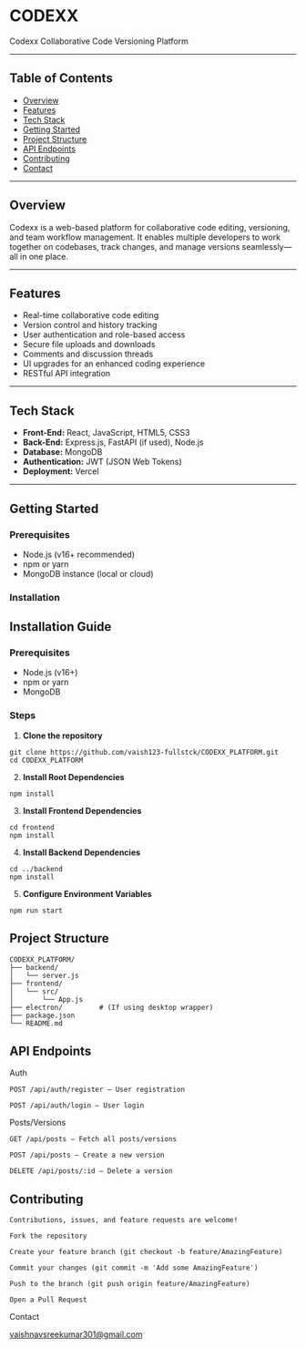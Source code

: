 
# CODEXX

Codexx
Collaborative Code Versioning Platform


---

## Table of Contents

- [Overview](#overview)
- [Features](#features)
- [Tech Stack](#tech-stack)
- [Getting Started](#getting-started)
- [Project Structure](#project-structure)
- [API Endpoints](#api-endpoints)
- [Contributing](#contributing)
- [Contact](#contact)

---

## Overview

Codexx is a web-based platform for collaborative code editing, versioning, and team workflow management. It enables multiple developers to work together on codebases, track changes, and manage versions seamlessly—all in one place.

---

## Features

- Real-time collaborative code editing
- Version control and history tracking
- User authentication and role-based access
- Secure file uploads and downloads
- Comments and discussion threads
- UI upgrades for an enhanced coding experience
- RESTful API integration

---

## Tech Stack

- **Front-End:** React, JavaScript, HTML5, CSS3
- **Back-End:** Express.js, FastAPI (if used), Node.js
- **Database:** MongoDB
- **Authentication:** JWT (JSON Web Tokens)
- **Deployment:** Vercel

---

## Getting Started

### Prerequisites

- Node.js (v16+ recommended)
- npm or yarn
- MongoDB instance (local or cloud)

### Installation




## Installation Guide

### Prerequisites

- Node.js (v16+)
- npm or yarn
- MongoDB

### Steps

1. **Clone the repository**

```
git clone https://github.com/vaish123-fullstck/CODEXX_PLATFORM.git
cd CODEXX_PLATFORM

```
2. **Install Root Dependencies**

```
npm install

```
3. **Install Frontend Dependencies**

```
cd frontend
npm install
```

4. **Install Backend Dependencies**

```
cd ../backend
npm install
```
5. **Configure Environment Variables**

```
npm run start

```
## Project Structure
```
CODEXX_PLATFORM/
├── backend/
│   └── server.js
├── frontend/
│   └── src/
│       └── App.js
├── electron/         # (If using desktop wrapper)
├── package.json
└── README.md
```
## API Endpoints

Auth

```
POST /api/auth/register — User registration

POST /api/auth/login — User login
```
Posts/Versions
```
GET /api/posts — Fetch all posts/versions

POST /api/posts — Create a new version

DELETE /api/posts/:id — Delete a version
```
## Contributing

```
Contributions, issues, and feature requests are welcome!

Fork the repository

Create your feature branch (git checkout -b feature/AmazingFeature)

Commit your changes (git commit -m 'Add some AmazingFeature')

Push to the branch (git push origin feature/AmazingFeature)

Open a Pull Request
```

Contact

vaishnavsreekumar301@gmail.com
